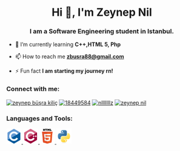 <h1 align="center">Hi 👋, I'm Zeynep Nil</h1>
<h3 align="center">I am a Software Engineering student in Istanbul.</h3>

- 🌱 I’m currently learning **C++,HTML 5, Php**

- 📫 How to reach me **zbusra88@gmail.com**

- ⚡ Fun fact **I am starting my journey rn!**

<h3 align="left">Connect with me:</h3>
<p align="left">
<a href="https://linkedin.com/in/zeynep büşra kiliç" target="blank"><img align="center" src="https://raw.githubusercontent.com/rahuldkjain/github-profile-readme-generator/master/src/images/icons/Social/linked-in-alt.svg" alt="zeynep büşra kiliç" height="30" width="40" /></a>
<a href="https://stackoverflow.com/users/18449584" target="blank"><img align="center" src="https://raw.githubusercontent.com/rahuldkjain/github-profile-readme-generator/master/src/images/icons/Social/stack-overflow.svg" alt="18449584" height="30" width="40" /></a>
<a href="https://instagram.com/nlllllllz" target="blank"><img align="center" src="https://raw.githubusercontent.com/rahuldkjain/github-profile-readme-generator/master/src/images/icons/Social/instagram.svg" alt="nlllllllz" height="30" width="40" /></a>
<a href="https://www.hackerrank.com/zeynep nil" target="blank"><img align="center" src="https://raw.githubusercontent.com/rahuldkjain/github-profile-readme-generator/master/src/images/icons/Social/hackerrank.svg" alt="zeynep nil" height="30" width="40" /></a>
</p>

<h3 align="left">Languages and Tools:</h3>
<p align="left"> <a href="https://www.cprogramming.com/" target="_blank" rel="noreferrer"> <img src="https://raw.githubusercontent.com/devicons/devicon/master/icons/c/c-original.svg" alt="c" width="40" height="40"/> </a> <a href="https://www.w3schools.com/cpp/" target="_blank" rel="noreferrer"> <img src="https://raw.githubusercontent.com/devicons/devicon/master/icons/cplusplus/cplusplus-original.svg" alt="cplusplus" width="40" height="40"/> </a> <a href="https://www.w3.org/html/" target="_blank" rel="noreferrer"> <img src="https://raw.githubusercontent.com/devicons/devicon/master/icons/html5/html5-original-wordmark.svg" alt="html5" width="40" height="40"/> </a> <a href="https://www.python.org" target="_blank" rel="noreferrer"> <img src="https://raw.githubusercontent.com/devicons/devicon/master/icons/python/python-original.svg" alt="python" width="40" height="40"/> </a> </p>

